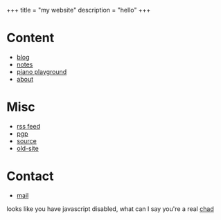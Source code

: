 +++
title = "my website"
description = "hello"
+++

# Content

- [blog](@/blog/_index.md)
- [notes](@/notes/_index.md)
- [piano playground](/tuningplayground)
- [about](@/about.md)

# Misc

- [rss feed](/atom.xml)
- [pgp](/plaintext/public-key.txt)
- [source](https://github.com/float3/float3.github.io)
- [old-site](https://float3.github.io/float3.github.io.old)

# Contact

- [mail](mailto:contact%40hilll.dev)
<!--- [i2p Mail](mailto:hill%40mail.i2p)
- irc: hill on [irc.rizon.net](https://rizon.net/chat)-->

<noscript> looks like you have javascript disabled, what can I say you're a real [chad](/beating_sir_aloone_damageless.webm) </noscript>
